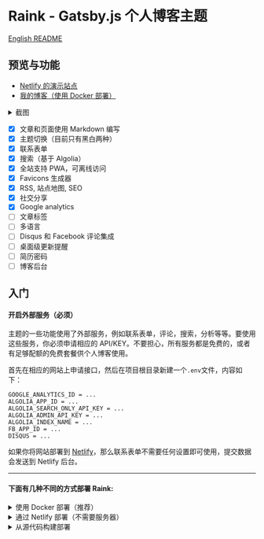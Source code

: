 # Raink - Gatsby.js 个人博客主题

[English README](README.md)

## 预览与功能

* [Netlify 的演示站点](https://raink.netlify.com)
* [我的博客（使用 Docker 部署）](https://zuolan.me/)

<details><summary>截图</summary>

稍后补上

</details>

* [x] 文章和页面使用 Markdown 编写
* [x] 主题切换（目前只有黑白两种）
* [x] 联系表单
* [x] 搜索（基于 Algolia）
* [x] 全站支持 PWA，可离线访问
* [x] Favicons 生成器
* [x] RSS, 站点地图, SEO
* [x] 社交分享
* [x] Google analytics
* [ ] 文章标签
* [ ] 多语言
* [ ] Disqus 和 Facebook 评论集成
* [ ] 桌面级更新提醒
* [ ] 简历密码
* [ ] 博客后台

## 入门

#### 开启外部服务（必须）

主题的一些功能使用了外部服务，例如联系表单，评论，搜索，分析等等。要使用这些服务，你必须申请相应的 API/KEY。不要担心，所有服务都是免费的，或者有足够配额的免费套餐供个人博客使用。

首先在相应的网站上申请接口，然后在项目根目录新建一个`.env`文件，内容如下：

```
GOOGLE_ANALYTICS_ID = ...
ALGOLIA_APP_ID = ...
ALGOLIA_SEARCH_ONLY_API_KEY = ...
ALGOLIA_ADMIN_API_KEY = ...
ALGOLIA_INDEX_NAME = ...
FB_APP_ID = ...
DISQUS = ...
```

如果你将网站部署到 [Netlify](https://www.netlify.com/)，那么联系表单不需要任何设置即可使用，提交数据会发送到 Netlify 后台。

----

#### 下面有几种不同的方式部署 Raink:

<details><summary>使用 Docker 部署（推荐）</summary>

提醒：你的 Gatsby.js 网站静态文件将自动创建到 `~/raink/public` 中。

克隆这个仓库：

```
$ git clone https://github.com/izuolan/raink.git ~/raink && cd $_
```

#### deploy（生产级部署）

这个命令首先会生成一些 PWA 必须的图标，然后构建静态文件，构建结束后会进入监视状态，一旦 `content` 文件夹内容有变动便会触发再次构建：

```shell
$ docker run -dit --restart=always --name raink \
    -v ~/raink:/site \
    -v ~/content:/site/content \
    zuolan/raink deploy

# 查看构建日志
$ docker logs -f raink
```

现在一切准备就绪，你可以把 `~/raink/public` 目录放到任意一种 HTTP 服务中，例如 Github Pages。

#### develop（开发）

使用 `develop` 命令部署可以在修改主题文件时快速看到修改结果，打开 `SERVER_IP:8000` 即可看到页面:

```shell
$ docker run -it --rm -p 8000:8000 \
    -v ~/raink:/site \
    -v ~/content:/site/content \
    zuolan/raink develop
```

#### build 和 serve

使用 `build` 命令用于构建生产级的静态页面，构建后的内容会输出到 `public` 文件夹：

```shell
$ docker run -it --rm \
    -v ~/raink:/site \
    -v ~/content:/site/content \
    zuolan/raink build
```

使用 `serve` 命令运行一个 HTTP 服务:

```shell
$ docker run -dit --name raink-public \
    -p 8000:8000 \
    -v ~/raink:/site \
    -v ~/content:/site/content \
    zuolan/raink serve
```

#### other

安装一个新的 npm 包:

```
$ docker run -it --rm \
    -v ~/raink:/site \
    -v ~/content:/site/content \
    zuolan/raink yarn add gatsby-transformer-yaml
```

</details>

<details><summary>通过 Netlify 部署（不需要服务器）</summary>

1. Fork 这个仓库，注册登录 [Netlify](https://www.netlify.com/)。
2. 点击 [Create a new site](https://app.netlify.com/start) 然后选择你刚才 forked 的仓库。
3. 在 Netlify 构建页面设置 `.ENV` 变量，不懂就看下面那张图。

    <details><summary>如何配置环境变量</summary>

    ![Set ENV in Netlify](https://i.imgur.com/WmcYkOZ.png)

    </details>

4. 其他设置保持默认（**Basic build settings** 不需要改动），点击 **Deploy site** 即可开始部署。

稍等片刻就可以看到网站已经部署完成，你可以克隆你的 Forked 仓库，修改 `content` 文件夹里面的内容然后提交，Netlify 会自动触发构建。

</details>

<details><summary>从源代码构建部署</summary>

```shell
$ git clone https://github.com/izuolan/raink.git && cd $_
$ npm install --global gatsby-cli
$ yarn install
$ yarn develop
```

</details>
